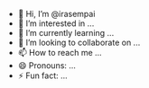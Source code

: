 - 👋 Hi, I’m @irasempai
- 👀 I’m interested in ...
- 🌱 I’m currently learning ...
- 💞️ I’m looking to collaborate on ...
- 📫 How to reach me ...
- 😄 Pronouns: ...
- ⚡ Fun fact: ...

<!---
irasempai/irasempai is a ✨ special ✨ repository because its `README.md` (this file) appears on your GitHub profile.
You can click the Preview link to take a look at your changes.
--->
